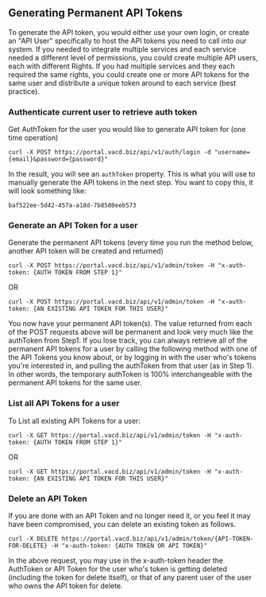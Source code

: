 ## Generating Permanent API Tokens

To generate the API token, you would either use your own login, or create an "API User" specifically to host the API tokens you need to call into our system. If you needed to integrate multiple services and each service needed a different level of permissions, you could create multiple API users, each with different Rights. If you had multiple services and they each required the same rights, you could create one or more API tokens for the same user and distribute a unique token around to each service (best practice).

### Authenticate current user to retrieve auth token

Get AuthToken for the user you would like to generate API token for (one time operation)

`curl -X POST https://portal.vacd.biz/api/v1/auth/login -d "username={email}&password={password}"`

In the result, you will see an `authToken` property. This is what you will use to manually generate the API tokens in the next step. You want to copy this, it will look something like:

`baf522ee-5d42-457a-a18d-7b8500eeb573`

### Generate an API Token for a user

Generate the permanent API tokens (every time you run the method below, another API token will be created and returned)

`curl -X POST https://portal.vacd.biz/api/v1/admin/token -H "x-auth-token: {AUTH TOKEN FROM STEP 1}"`

OR

`curl -X POST https://portal.vacd.biz/api/v1/admin/token -H "x-auth-token: {AN EXISTING API TOKEN FOR THIS USER}"`

You now have your permanent API token(s). The value returned from each of the POST requests above will be permanent and look very much like the authToken from Step1. If you lose track, you can always retrieve all of the permanent API tokens for a user by calling the following method with one of the API Tokens you know about, or by logging in with the user who's tokens you're interested in, and pulling the authToken from that user (as in Step 1). In other words, the temporary authToken is 100% interchangeable with the permanent API tokens for the same user.

### List all API Tokens for a user

To List all existing API Tokens for a user:

`curl -X GET https://portal.vacd.biz/api/v1/admin/token -H "x-auth-token: {AUTH TOKEN FROM STEP 1}"`

OR

`curl -X GET https://portal.vacd.biz/api/v1/admin/token -H "x-auth-token: {AN EXISTING API TOKEN FOR THIS USER}"`

### Delete an API Token

If you are done with an API Token and no longer need it, or you feel it may have been compromised, you can delete an existing token as follows.

`curl -X DELETE https://portal.vacd.biz/api/v1/admin/token/{API-TOKEN-FOR-DELETE} -H "x-auth-token: {AUTH TOKEN OR API TOKEN}"`

In the above request, you may use in the x-auth-token header the AuthToken or API Token for the user who's token is getting deleted (including the token for delete itself), or that of any parent user of the user who owns the API token for delete.